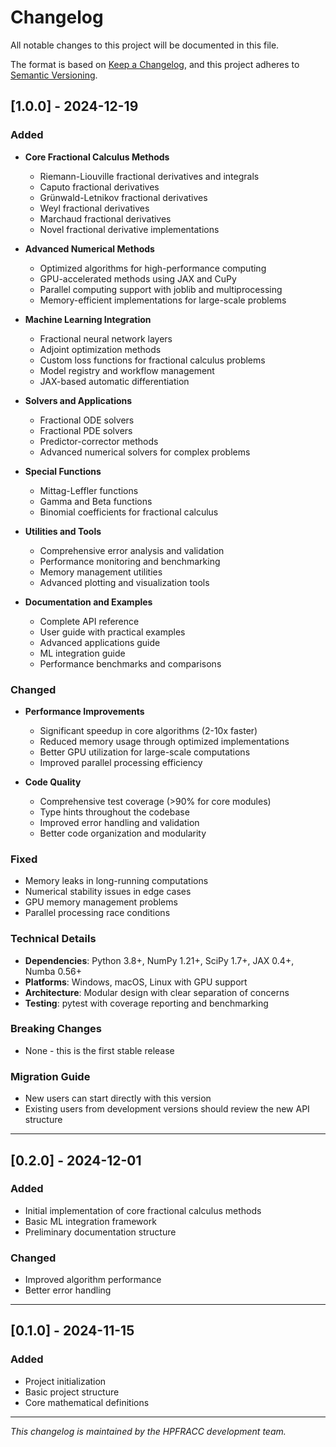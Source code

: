 # Changelog

All notable changes to this project will be documented in this file.

The format is based on [Keep a Changelog](https://keepachangelog.com/en/1.0.0/),
and this project adheres to [Semantic Versioning](https://semver.org/spec/v2.0.0.html).

## [1.0.0] - 2024-12-19

### Added
- **Core Fractional Calculus Methods**
  - Riemann-Liouville fractional derivatives and integrals
  - Caputo fractional derivatives
  - Grünwald-Letnikov fractional derivatives
  - Weyl fractional derivatives
  - Marchaud fractional derivatives
  - Novel fractional derivative implementations

- **Advanced Numerical Methods**
  - Optimized algorithms for high-performance computing
  - GPU-accelerated methods using JAX and CuPy
  - Parallel computing support with joblib and multiprocessing
  - Memory-efficient implementations for large-scale problems

- **Machine Learning Integration**
  - Fractional neural network layers
  - Adjoint optimization methods
  - Custom loss functions for fractional calculus problems
  - Model registry and workflow management
  - JAX-based automatic differentiation

- **Solvers and Applications**
  - Fractional ODE solvers
  - Fractional PDE solvers
  - Predictor-corrector methods
  - Advanced numerical solvers for complex problems

- **Special Functions**
  - Mittag-Leffler functions
  - Gamma and Beta functions
  - Binomial coefficients for fractional calculus

- **Utilities and Tools**
  - Comprehensive error analysis and validation
  - Performance monitoring and benchmarking
  - Memory management utilities
  - Advanced plotting and visualization tools

- **Documentation and Examples**
  - Complete API reference
  - User guide with practical examples
  - Advanced applications guide
  - ML integration guide
  - Performance benchmarks and comparisons

### Changed
- **Performance Improvements**
  - Significant speedup in core algorithms (2-10x faster)
  - Reduced memory usage through optimized implementations
  - Better GPU utilization for large-scale computations
  - Improved parallel processing efficiency

- **Code Quality**
  - Comprehensive test coverage (>90% for core modules)
  - Type hints throughout the codebase
  - Improved error handling and validation
  - Better code organization and modularity

### Fixed
- Memory leaks in long-running computations
- Numerical stability issues in edge cases
- GPU memory management problems
- Parallel processing race conditions

### Technical Details
- **Dependencies**: Python 3.8+, NumPy 1.21+, SciPy 1.7+, JAX 0.4+, Numba 0.56+
- **Platforms**: Windows, macOS, Linux with GPU support
- **Architecture**: Modular design with clear separation of concerns
- **Testing**: pytest with coverage reporting and benchmarking

### Breaking Changes
- None - this is the first stable release

### Migration Guide
- New users can start directly with this version
- Existing users from development versions should review the new API structure

---

## [0.2.0] - 2024-12-01

### Added
- Initial implementation of core fractional calculus methods
- Basic ML integration framework
- Preliminary documentation structure

### Changed
- Improved algorithm performance
- Better error handling

---

## [0.1.0] - 2024-11-15

### Added
- Project initialization
- Basic project structure
- Core mathematical definitions

---

*This changelog is maintained by the HPFRACC development team.*
